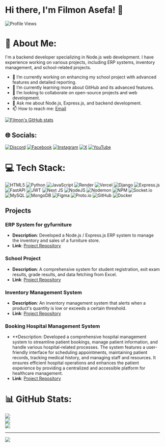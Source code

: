 # Hi there, I'm Filmon Asefa! 👋

![Profile Views](https://komarev.com/ghpvc/?username=filloasefa111&color=blueviolet)

# 💫 About Me:

I'm a backend developer specializing in Node.js web development. I have experience working on various projects, including ERP systems, inventory management, and school-related projects. 
- 🔭 I’m currently working on enhancing my school project with advanced features and detailed reporting.
- 🌱 I’m currently learning more about GitHub and its advanced features.
- 👯 I’m looking to collaborate on open-source projects and web development.
- 💬 Ask me about Node.js, Express.js, and backend development.
- 📫 How to reach me: [Email](filloasefa111@gmail.com)




[![Filmon's GitHub stats](https://github-readme-stats.vercel.app/api?username=filloasefa111&count_private=true&show_icons=true&theme=radical&hide_rank=false)](https://github.com/filloasefa111/github-readme-stats)


## 🌐 Socials:
[![Discord](https://img.shields.io/badge/Discord-%237289DA.svg?logo=discord&logoColor=white)](https://discord.gg/https://discord.com/channels/@me) [![Facebook](https://img.shields.io/badge/Facebook-%231877F2.svg?logo=Facebook&logoColor=white)](https://facebook.com/https://www.facebook.com/fillmon.asefa) [![Instagram](https://img.shields.io/badge/Instagram-%23E4405F.svg?logo=Instagram&logoColor=white)](https://instagram.com/https://www.instagram.com/cavenharisen77/) [![X](https://img.shields.io/badge/X-black.svg?logo=X&logoColor=white)](https://x.com/https://x.com/asefa_film24563) [![YouTube](https://img.shields.io/badge/YouTube-%23FF0000.svg?logo=YouTube&logoColor=white)](https://youtube.com/@https://www.youtube.com/@node991) 

# 💻 Tech Stack:
![HTML5](https://img.shields.io/badge/html5-%23E34F26.svg?style=for-the-badge&logo=html5&logoColor=white)  ![Python](https://img.shields.io/badge/python-3670A0?style=for-the-badge&logo=python&logoColor=ffdd54) ![JavaScript](https://img.shields.io/badge/javascript-%23323330.svg?style=for-the-badge&logo=javascript&logoColor=%23F7DF1E)  ![Render](https://img.shields.io/badge/Render-%46E3B7.svg?style=for-the-badge&logo=render&logoColor=white) ![Vercel](https://img.shields.io/badge/vercel-%23000000.svg?style=for-the-badge&logo=vercel&logoColor=white) ![Django](https://img.shields.io/badge/django-%23092E20.svg?style=for-the-badge&logo=django&logoColor=white) ![Express.js](https://img.shields.io/badge/express.js-%23404d59.svg?style=for-the-badge&logo=express&logoColor=%2361DAFB) ![FastAPI](https://img.shields.io/badge/FastAPI-005571?style=for-the-badge&logo=fastapi) ![JWT](https://img.shields.io/badge/JWT-black?style=for-the-badge&logo=JSON%20web%20tokens)  ![Next JS](https://img.shields.io/badge/Next-black?style=for-the-badge&logo=next.js&logoColor=white) ![NodeJS](https://img.shields.io/badge/node.js-6DA55F?style=for-the-badge&logo=node.js&logoColor=white) ![Nodemon](https://img.shields.io/badge/NODEMON-%23323330.svg?style=for-the-badge&logo=nodemon&logoColor=%BBDEAD) ![NPM](https://img.shields.io/badge/NPM-%23CB3837.svg?style=for-the-badge&logo=npm&logoColor=white) ![Socket.io](https://img.shields.io/badge/Socket.io-black?style=for-the-badge&logo=socket.io&badgeColor=010101) ![MySQL](https://img.shields.io/badge/mysql-4479A1.svg?style=for-the-badge&logo=mysql&logoColor=white) ![MongoDB](https://img.shields.io/badge/MongoDB-%234ea94b.svg?style=for-the-badge&logo=mongodb&logoColor=white) ![Figma](https://img.shields.io/badge/figma-%23F24E1E.svg?style=for-the-badge&logo=figma&logoColor=white) ![Proto.io](https://img.shields.io/badge/Proto.io-161637?style=for-the-badge&logo=proto.io&logoColor=00e5ff) ![GitHub](https://img.shields.io/badge/github-%23121011.svg?style=for-the-badge&logo=github&logoColor=white) ![Docker](https://img.shields.io/badge/docker-%230db7ed.svg?style=for-the-badge&logo=docker&logoColor=white)

## Projects

### ERP System for gyfurniture

- **Description**: Developed a Node.js / Express.js ERP system to manage the inventory and sales of a furniture store.
- **Link**: [Project Repository](https://github.com/your-github-username/gyfurniture-erp)

### School Project

- **Description**: A comprehensive system for student registration, exit exam results, grade results, and data fetching from Excel.
- **Link**: [Project Repository](https://github.com/your-github-username/school-project)

### Inventory Management System

- **Description**: An inventory management system that alerts when a product's quantity is low or exceeds a certain threshold.
- **Link**: [Project Repository](https://github.com/your-github-username/inventory-management-system)

### Booking Hospital Management System
- **Description: Developed a comprehensive hospital management system to streamline patient bookings, manage patient information, and handle various hospital-related processes. The system features a user-friendly interface for scheduling appointments, maintaining patient records, tracking medical history, and managing staff and resources. It ensures efficient hospital operations and enhances the patient experience by providing a centralized and accessible platform for healthcare management.
- **Link**: [Project Repository](https://github.com/your-github-username/iBooking-Hospital-Management-System)



  
# 📊 GitHub Stats:
![](https://github-readme-stats.vercel.app/api?username=filloasefa111&theme=dark&hide_border=true&include_all_commits=true&count_private=true)<br/>
![](https://github-readme-streak-stats.herokuapp.com/?user=filloasefa111&theme=dark&hide_border=true)<br/>
![](https://github-readme-stats.vercel.app/api/top-langs/?username=filloasefa111&theme=dark&hide_border=true&include_all_commits=true&count_private=true&layout=compact)

---
[![](https://visitcount.itsvg.in/api?id=filloasefa111&icon=0&color=0)](https://visitcount.itsvg.in)

<!-- Proudly created with GPRM ( https://gprm.itsvg.in ) -->
